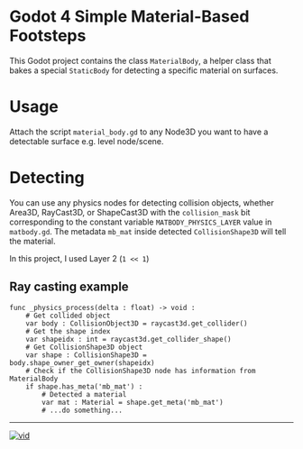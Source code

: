# Godot 4 Simple Material-Based Footsteps

This Godot project contains the class `MaterialBody`, a helper class that bakes a special `StaticBody` for detecting a specific material on surfaces.

# Usage
Attach the script `material_body.gd` to any Node3D you want to have a detectable surface e.g. level node/scene.

# Detecting
You can use any physics nodes for detecting collision objects, whether Area3D, RayCast3D, or ShapeCast3D with the `collision_mask` bit corresponding to the constant variable `MATBODY_PHYSICS_LAYER` value in `matbody.gd`. The metadata `mb_mat` inside detected `CollisionShape3D` will tell the material.

In this project, I used Layer 2 (`1 << 1`)

## Ray casting example
```gdscript
func _physics_process(delta : float) -> void :
	# Get collided object
	var body : CollisionObject3D = raycast3d.get_collider()
	# Get the shape index
	var shapeidx : int = raycast3d.get_collider_shape()
	# Get CollisionShape3D object
	var shape : CollisionShape3D = body.shape_owner_get_owner(shapeidx)
	# Check if the CollisionShape3D node has information from MaterialBody
	if shape.has_meta('mb_mat') :
		# Detected a material
		var mat : Material = shape.get_meta('mb_mat')
		# ...do something...
```

---

[![vid](http://img.youtube.com/vi/yzxTWFJ7uwM/0.jpg)](http://www.youtube.com/watch?v=yzxTWFJ7uwM)
